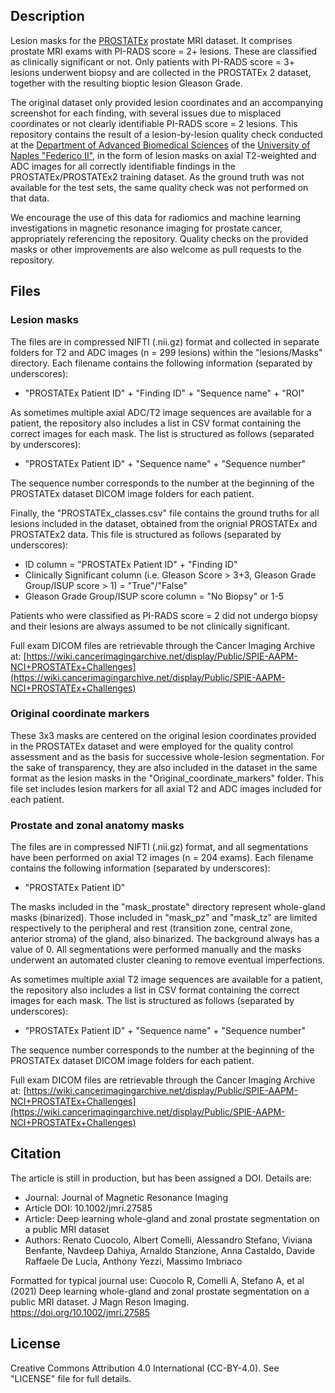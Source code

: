 ## Description

Lesion masks for the [PROSTATEx](https://wiki.cancerimagingarchive.net/display/Public/SPIE-AAPM-NCI+PROSTATEx+Challenges) prostate MRI dataset.
It comprises prostate MRI exams with PI-RADS score = 2+ lesions. These are classified as clinically significant or not. Only patients with PI-RADS score = 3+ lesions underwent biopsy and are collected in the PROSTATEx 2 dataset, together with the resulting bioptic lesion Gleason Grade.

The original dataset only provided lesion coordinates and an accompanying screenshot for each finding, with several issues due to misplaced coordinates or not clearly identifiable PI-RADS score = 2 lesions. This repository contains the result of a lesion-by-lesion quality check conducted at the [Department of Advanced Biomedical Sciences](http://www.dises.unina.it/en_GB/web/guest/-/768572-dipartimento-di-scienze-biomediche-avanzate) of the [University of Naples "Federico II"](http://www.unina.it/), in the form of lesion masks on axial T2-weighted and ADC images for all correctly identifiable findings in the PROSTATEx/PROSTATEx2 training dataset. As the ground truth was not available for the test sets, the same quality check was not performed on that data.

We encourage the use of this data for radiomics and machine learning investigations in magnetic resonance imaging for prostate cancer, appropriately referencing the repository. Quality checks on the provided masks or other improvements are also welcome as pull requests to the repository.

## Files

### Lesion masks

The files are in compressed NIFTI (.nii.gz) format and collected in separate folders for T2 and ADC images (n = 299 lesions) within the "lesions/Masks" directory. Each filename contains the following information (separated by underscores):

- "PROSTATEx Patient ID" + "Finding ID" + "Sequence name" + "ROI"

As sometimes multiple axial ADC/T2 image sequences are available for a patient, the repository also includes a list in CSV format containing the correct images for each mask. The list is structured as follows (separated by underscores):

- "PROSTATEx Patient ID" + "Sequence name" + "Sequence number"

The sequence number corresponds to the number at the beginning of the PROSTATEx dataset DICOM image folders for each patient.

Finally, the "PROSTATEx_classes.csv" file contains the ground truths for all lesions included in the dataset, obtained from the orignial PROSTATEx and PROSTATEx2 data. This file is structured as follows (separated by underscores):
- ID column = "PROSTATEx Patient ID" + "Finding ID"
- Clinically Significant column (i.e. Gleason Score > 3+3, Gleason Grade Group/ISUP score > 1) = "True"/"False"
- Gleason Grade Group/ISUP score column = "No Biopsy" or 1-5

Patients who were classified as PI-RADS score = 2 did not undergo biopsy and their lesions are always assumed to be not clinically significant.

Full exam DICOM files are retrievable through the Cancer Imaging Archive at: [https://wiki.cancerimagingarchive.net/display/Public/SPIE-AAPM-NCI+PROSTATEx+Challenges](https://wiki.cancerimagingarchive.net/display/Public/SPIE-AAPM-NCI+PROSTATEx+Challenges)

### Original coordinate markers

These 3x3 masks are centered on the original lesion coordinates provided in the PROSTATEx dataset and were employed for the quality control assessment and as the basis for successive whole-lesion segmentation. For the sake of transparency, they are also included in the dataset in the same format as the lesion masks in the "Original_coordinate_markers" folder. This file set includes lesion markers for all axial T2 and ADC images included for each patient.

### Prostate and zonal anatomy masks

The files are in compressed NIFTI (.nii.gz) format, and all segmentations have been performed on axial T2 images (n = 204 exams). Each filename contains the following information (separated by underscores):

- "PROSTATEx Patient ID"

The masks included in the "mask_prostate" directory represent whole-gland masks (binarized). Those included in "mask_pz" and "mask_tz" are limited respectively to the peripheral and rest (transition zone, central zone, anterior stroma) of the gland, also binarized. The background always has a value of 0. All segmentations were performed manually and the masks underwent an automated cluster cleaning to remove eventual imperfections.

As sometimes multiple axial T2 image sequences are available for a patient, the repository also includes a list in CSV format containing the correct images for each mask. The list is structured as follows (separated by underscores):

- "PROSTATEx Patient ID" + "Sequence name" + "Sequence number"

The sequence number corresponds to the number at the beginning of the PROSTATEx dataset DICOM image folders for each patient.

Full exam DICOM files are retrievable through the Cancer Imaging Archive at: [https://wiki.cancerimagingarchive.net/display/Public/SPIE-AAPM-NCI+PROSTATEx+Challenges](https://wiki.cancerimagingarchive.net/display/Public/SPIE-AAPM-NCI+PROSTATEx+Challenges)

## Citation

The article is still in production, but has been assigned a DOI. Details are:

- Journal: Journal of Magnetic Resonance Imaging
- Article DOI: 10.1002/jmri.27585
- Article: Deep learning whole-gland and zonal prostate segmentation on a public MRI dataset
- Authors: Renato Cuocolo, Albert Comelli, Alessandro Stefano, Viviana Benfante, Navdeep Dahiya, Arnaldo Stanzione, Anna Castaldo, Davide Raffaele De Lucia, Anthony Yezzi, Massimo Imbriaco

Formatted for typical journal use: Cuocolo R, Comelli A, Stefano A, et al (2021) Deep learning whole-gland and zonal prostate segmentation on a public MRI dataset. J Magn Reson Imaging. https://doi.org/10.1002/jmri.27585

## License

Creative Commons Attribution 4.0 International (CC-BY-4.0). See "LICENSE" file for full details.
